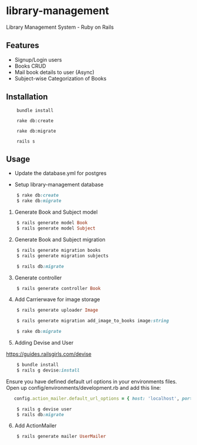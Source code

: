 # library-management

Library Management System - Ruby on Rails

## Features

- Signup/Login users
- Books CRUD
- Mail book details to user (Async)
- Subject-wise Categorization of Books

## Installation

        bundle install

        rake db:create

        rake db:migrate

        rails s

## Usage

- Update the database.yml for postgres

- Setup library-management database

```ruby
    $ rake db:create
    $ rake db:migrate
```

1. Generate Book and Subject model

```ruby
    $ rails generate model Book
    $ rails generate model Subject
```

2. Generate Book and Subject migration

```ruby
    $ rails generate migration books
    $ rails generate migration subjects

    $ rails db:migrate
```

3. Generate controller

```ruby
    $ rails generate controller Book
```

4. Add Carrierwave for image storage

```ruby
    $ rails generate uploader Image

    $ rails generate migration add_image_to_books image:string

    $ rake db:migrate
```

5. Adding Devise and User

https://guides.railsgirls.com/devise

```ruby
    $ bundle install
    $ rails g devise:install
```

Ensure you have defined default url options in your environments files. Open up config/environments/development.rb and add this line:

```ruby
   config.action_mailer.default_url_options = { host: 'localhost', port: 3000 }
```

```ruby
    $ rails g devise user
    $ rails db:migrate
```

6. Add ActionMailer

```ruby
    $ rails generate mailer UserMailer
```

